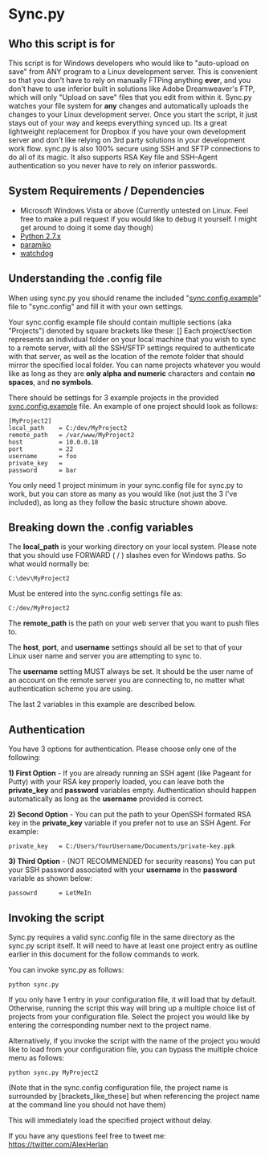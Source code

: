Sync.py
=======

Who this script is for
----------------------
This script is for Windows developers who would like to "auto-upload on save" from ANY program to a Linux development server.  This is convenient so that you don't have to rely on manually FTPing anything **ever**, and you don't have to use inferior built in solutions like Adobe Dreamweaver's FTP, which will only "Upload on save" files that you edit from within it.  Sync.py watches your file system for **any** changes and automatically uploads the changes to your Linux development server.  Once you start the script, it just stays out of your way and keeps everything synced up.  Its a great lightweight replacement for Dropbox if you have your own development server and don't like relying on 3rd party solutions in your development work flow.  sync.py is also 100% secure using SSH and SFTP connections to do all of its magic.  It also supports RSA Key file and SSH-Agent authentication so you never have to rely on inferior passwords.

System Requirements / Dependencies 
------------

* Microsoft Windows Vista or above (Currently untested on Linux.  Feel free to make a pull request if you would like to debug it yourself.  I might get around to doing it some day though)
* [Python 2.7.x](http://www.python.org/getit/releases/2.7/)
* [paramiko](http://www.lag.net/paramiko/)
* [watchdog](http://pypi.python.org/pypi/watchdog)


Understanding the .config file
------------------------------
When using sync.py you should rename the included "[sync.config.example](syncpy/blob/master/sync.config.example)" file to "sync.config"
and fill it with your own settings.

Your sync.config example file should contain multiple sections (aka "Projects") denoted by square brackets like these: []  Each project/section represents an individual folder on your local machine that you wish to sync to a remote server, with all the SSH/SFTP settings required to authenticate with that server, as well as the location of the remote folder that should mirror the specified local folder. You can name projects whatever you would like as long as they are **only alpha and numeric** characters and contain **no spaces**, and **no symbols**.

There should be settings for 3 example projects in the provided [sync.config.example](syncpy/blob/master/sync.config.example) file.
An example of one project should look as follows:

	[MyProject2]
	local_path    = C:/dev/MyProject2
	remote_path   = /var/www/MyProject2
	host          = 10.0.0.18
	port          = 22
	username      = foo
	private_key   = 
	password      = bar

You only need 1 project minimum in your sync.config file for sync.py to work, but you can store as many as you would like (not just the 3 I've included), as long as they follow the basic structure shown above.


Breaking down the .config variables
-----------------------------------

The **local_path** is your working directory on your local system. Please note that you should use FORWARD ( / ) slashes even for Windows paths. So what would normally be:

	C:\dev\MyProject2

Must be entered into the sync.config settings file as:

	C:/dev/MyProject2

The **remote_path** is the path on your web server that you want to push files to.

The **host**, **port**, and **username** settings should all be set to that of your Linux user name and server you are attempting to sync to.

The **username** setting MUST always be set. It should be the user name of an account on the remote server you are connecting to, no matter what authentication scheme you are using.

The last 2 variables in this example are described below.


Authentication
--------------

You have 3 options for authentication. Please choose only one of the following:

**1) First Option** - If you are already running an SSH agent (like Pageant for Putty) with your RSA key properly loaded, you can leave both the **private_key** and **password** variables empty. Authentication should happen automatically as long as the **username** provided is correct. 

**2) Second Option** - You can put the path to your OpenSSH formated RSA key in the **private_key** variable if you prefer not to use an SSH Agent.  For example:

	private_key   = C:/Users/YourUsername/Documents/private-key.ppk

**3) Third Option** - (NOT RECOMMENDED for security reasons) You can put your SSH password associated with your **username** in the **password** variable as shown below:

	passowrd      = LetMeIn


Invoking the script
-------------------
Sync.py requires a valid sync.config file in the same directory as the sync.py script itself.  It will need to have at least one project entry as outline earlier in this document for the follow commands to work.

You can invoke sync.py as follows:

	python sync.py

If you only have 1 entry in your configuration file, it will load that by default.   Otherwise, running the script this way will bring up a multiple choice list of projects from your configuration file.  Select the project you would like by entering the corresponding number next to the project name.

Alternatively, if you invoke the script with the name of the project you would like to load from your configuration file, you can bypass the multiple choice menu as follows:

	python sync.py MyProject2

(Note that in the sync.config configuration file, the project name is surrounded by [brackets_like_these] but when referencing the project name at the command line you should not have them)

This will immediately load the specified project without delay. 



If you have any questions feel free to tweet me: https://twitter.com/AlexHerlan